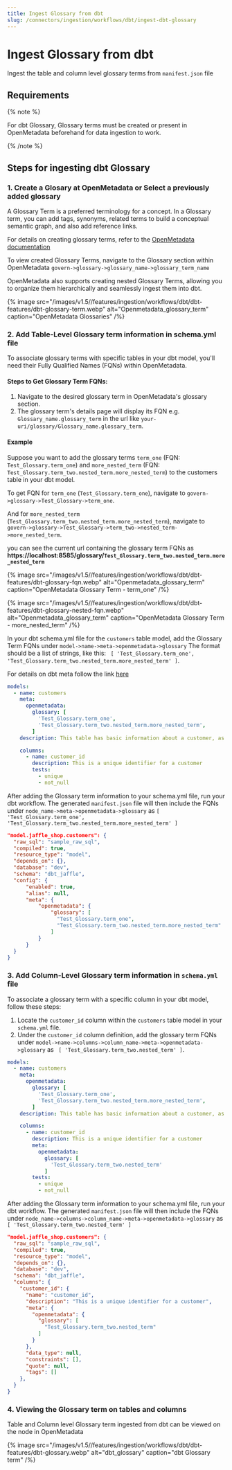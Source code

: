 ```yaml
---
title: Ingest Glossary from dbt
slug: /connectors/ingestion/workflows/dbt/ingest-dbt-glossary
---
```


# Ingest Glossary from dbt

Ingest the table and column level glossary terms from `manifest.json` file

## Requirements

{% note %}

For dbt Glossary, Glossary terms must be created or present in OpenMetadata beforehand for data ingestion to work.

{% /note %}

## Steps for ingesting dbt Glossary

### 1. Create a Glosary at OpenMetadata or Select a previously added glossary
A Glossary Term is a preferred terminology for a concept. In a Glossary term, you can add tags, synonyms, related terms to build a conceptual semantic graph, and also add reference links.

For details on creating glossary terms, refer to the [OpenMetadata documentation](https://docs.open-metadata.org/v1.3.x/how-to-guides/data-governance/glossary/create-terms)

To view created Glossary Terms, navigate to the Glossary section within OpenMetadata `govern->glossary->glossary_name->glossary_term_name`

OpenMetadata also supports creating nested Glossary Terms, allowing you to organize them hierarchically and seamlessly ingest them into dbt.

{% image
  src="/images/v1.5//features/ingestion/workflows/dbt/dbt-features/dbt-glossary-term.webp"
  alt="Openmetadata_glossary_term"
  caption="OpenMetadata Glossaries"
 /%}


### 2. Add Table-Level Glossary term information in schema.yml file

To associate glossary terms with specific tables in your dbt model, you'll need their Fully Qualified Names (FQNs) within OpenMetadata.

#### Steps to Get Glossary Term FQNs:
  1. Navigate to the desired glossary term in OpenMetadata's glossary section.
  2. The glossary term's details page will display its FQN e.g. `Glossary_name.glossary_term` in the url like `your-uri/glossary/Glossary_name.glossary_term`.

#### Example
Suppose you want to add the glossary terms `term_one` (FQN: `Test_Glossary.term_one`) and `more_nested_term` (FQN: `Test_Glossary.term_two.nested_term.more_nested_term`) to the customers table in your dbt model.

To get FQN for `term_one` (`Test_Glossary.term_one`), navigate to `govern->glossary->Test_Glossary->term_one`.

And for `more_nested_term` (`Test_Glossary.term_two.nested_term.more_nested_term`), navigate to `govern->glossary->Test_Glossary->term_two->nested_term->more_nested_term`.

you can see the current url containing the glossary term FQNs as **https://localhost:8585/glossary/`Test_Glossary.term_two.nested_term.more_nested_term`**

{% image
  src="/images/v1.5//features/ingestion/workflows/dbt/dbt-features/dbt-glossary-fqn.webp"
  alt="Openmetadata_glossary_term"
  caption="OpenMetadata Glossary Term - term_one"
 /%}

{% image
  src="/images/v1.5//features/ingestion/workflows/dbt/dbt-features/dbt-glossary-nested-fqn.webp"
  alt="Openmetadata_glossary_term"
  caption="OpenMetadata Glossary Term - more_nested_term"
 /%}

In your dbt schema.yml file for the `customers` table model, add the Glossary Term FQNs under `model->name->meta->openmetadata->glossary`
The format should be a list of strings, like this:  ` [ 'Test_Glossary.term_one', 'Test_Glossary.term_two.nested_term.more_nested_term' ]`.

For details on dbt meta follow the link [here](https://docs.getdbt.com/reference/resource-configs/meta)

```yml
models:
  - name: customers
    meta: 
      openmetadata:
        glossary: [
          'Test_Glossary.term_one',
          'Test_Glossary.term_two.nested_term.more_nested_term',
        ]
    description: This table has basic information about a customer, as well as some derived facts based on a customer's orders

    columns:
      - name: customer_id
        description: This is a unique identifier for a customer
        tests:
          - unique
          - not_null
```

After adding the Glossary term information to your schema.yml file, run your dbt workflow. 
The generated `manifest.json` file will then include the FQNs under `node_name->meta->openmetadata->glossary` as `[ 'Test_Glossary.term_one', 'Test_Glossary.term_two.nested_term.more_nested_term' ]`

```json
"model.jaffle_shop.customers": {
  "raw_sql": "sample_raw_sql",
  "compiled": true,
  "resource_type": "model",
  "depends_on": {},
  "database": "dev",
  "schema": "dbt_jaffle",
  "config": {
      "enabled": true,
      "alias": null,
      "meta": {
          "openmetadata": {
              "glossary": [
                "Test_Glossary.term_one",
                "Test_Glossary.term_two.nested_term.more_nested_term"
              ]
          }
      }
  }
}
```

### 3. Add Column-Level Glossary term information in `schema.yml` file

To associate a glossary term with a specific column in your dbt model, follow these steps:

  1. Locate the `customer_id` column within the `customers` table model in your `schema.yml` file.
  2. Under the `customer_id` column definition, add the glossary term FQNs under `model->name->columns->column_name->meta->openmetadata->glossary` as ` [ 'Test_Glossary.term_two.nested_term' ]`.

```yml
models:
  - name: customers
    meta: 
      openmetadata:
        glossary: [
          'Test_Glossary.term_one',
          'Test_Glossary.term_two.nested_term.more_nested_term',
        ]
    description: This table has basic information about a customer, as well as some derived facts based on a customer's orders

    columns:
      - name: customer_id
        description: This is a unique identifier for a customer
        meta: 
          openmetadata:
            glossary: [
              'Test_Glossary.term_two.nested_term'
            ]
        tests:
          - unique
          - not_null
```


After adding the Glossary term information to your schema.yml file, run your dbt workflow. 
The generated `manifest.json` file will then include the FQNs under `node_name->columns->column_name->meta->openmetadata->glossary` as `[ 'Test_Glossary.term_two.nested_term' ]`

```json
"model.jaffle_shop.customers": {
  "raw_sql": "sample_raw_sql",
  "compiled": true,
  "resource_type": "model",
  "depends_on": {},
  "database": "dev",
  "schema": "dbt_jaffle",
  "columns": {
    "customer_id": {
      "name": "customer_id",
      "description": "This is a unique identifier for a customer",
      "meta": {
        "openmetadata": {
          "glossary": [
            "Test_Glossary.term_two.nested_term"
          ]
        }
      },
      "data_type": null,
      "constraints": [],
      "quote": null,
      "tags": []
    },
  }
}
```

### 4. Viewing the Glossary term on tables and columns
Table and Column level Glossary term ingested from dbt can be viewed on the node in OpenMetadata

{% image
  src="/images/v1.5//features/ingestion/workflows/dbt/dbt-features/dbt-glossary.webp"
  alt="dbt_glossary"
  caption="dbt Glossary term"
 /%}
